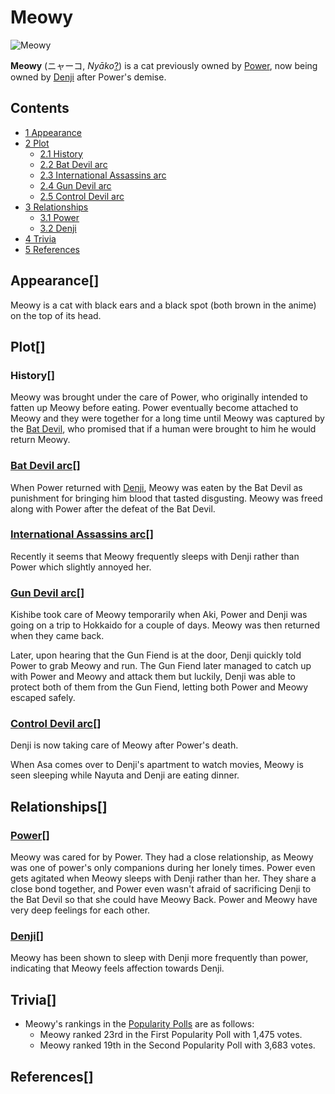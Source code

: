 # Meowy

![Meowy](https://static.wikia.nocookie.net/chainsaw-man/images/5/52/Meowy_anime.png)

**Meowy** (ニャーコ, _Nyāko_[?](http://en.wikipedia.org/wiki/Help:Installing_Japanese_character_sets "wikipedia:Help:Installing Japanese character sets")) is a cat previously owned by [Power](/wiki/Power "Power"), now being owned by [Denji](/wiki/Denji "Denji") after Power's demise.

## Contents

-   [1 Appearance](#Appearance)
-   [2 Plot](#Plot)
    -   [2.1 History](#History)
    -   [2.2 Bat Devil arc](#Bat_Devil_arc)
    -   [2.3 International Assassins arc](#International_Assassins_arc)
    -   [2.4 Gun Devil arc](#Gun_Devil_arc)
    -   [2.5 Control Devil arc](#Control_Devil_arc)
-   [3 Relationships](#Relationships)
    -   [3.1 Power](#Power)
    -   [3.2 Denji](#Denji)
-   [4 Trivia](#Trivia)
-   [5 References](#References)

## Appearance\[[](https://auth.fandom.com/signin?redirect=https%3A%2F%2Fchainsaw-man.fandom.com%2Fwiki%2FMeowy%3Fveaction%3Dedit%26section%3D1&uselang=en "Sign in to edit")\]

Meowy is a cat with black ears and a black spot (both brown in the anime) on the top of its head.

## Plot\[[](https://auth.fandom.com/signin?redirect=https%3A%2F%2Fchainsaw-man.fandom.com%2Fwiki%2FMeowy%3Fveaction%3Dedit%26section%3D2&uselang=en "Sign in to edit")\]

### History\[[](https://auth.fandom.com/signin?redirect=https%3A%2F%2Fchainsaw-man.fandom.com%2Fwiki%2FMeowy%3Fveaction%3Dedit%26section%3D3&uselang=en "Sign in to edit")\]

Meowy was brought under the care of Power, who originally intended to fatten up Meowy before eating. Power eventually become attached to Meowy and they were together for a long time until Meowy was captured by the [Bat Devil](/wiki/Bat_Devil "Bat Devil"), who promised that if a human were brought to him he would return Meowy.

### [Bat Devil arc](/wiki/Bat_Devil_arc "Bat Devil arc")\[[](https://auth.fandom.com/signin?redirect=https%3A%2F%2Fchainsaw-man.fandom.com%2Fwiki%2FMeowy%3Fveaction%3Dedit%26section%3D4&uselang=en "Sign in to edit")\]

When Power returned with [Denji](/wiki/Denji "Denji"), Meowy was eaten by the Bat Devil as punishment for bringing him blood that tasted disgusting. Meowy was freed along with Power after the defeat of the Bat Devil.

### [International Assassins arc](/wiki/International_Assassins_arc "International Assassins arc")\[[](https://auth.fandom.com/signin?redirect=https%3A%2F%2Fchainsaw-man.fandom.com%2Fwiki%2FMeowy%3Fveaction%3Dedit%26section%3D5&uselang=en "Sign in to edit")\]

Recently it seems that Meowy frequently sleeps with Denji rather than Power which slightly annoyed her.

### [Gun Devil arc](/wiki/Gun_Devil_arc "Gun Devil arc")\[[](https://auth.fandom.com/signin?redirect=https%3A%2F%2Fchainsaw-man.fandom.com%2Fwiki%2FMeowy%3Fveaction%3Dedit%26section%3D6&uselang=en "Sign in to edit")\]

Kishibe took care of Meowy temporarily when Aki, Power and Denji was going on a trip to Hokkaido for a couple of days. Meowy was then returned when they came back.

Later, upon hearing that the Gun Fiend is at the door, Denji quickly told Power to grab Meowy and run. The Gun Fiend later managed to catch up with Power and Meowy and attack them but luckily, Denji was able to protect both of them from the Gun Fiend, letting both Power and Meowy escaped safely.

### [Control Devil arc](/wiki/Control_Devil_arc "Control Devil arc")\[[](https://auth.fandom.com/signin?redirect=https%3A%2F%2Fchainsaw-man.fandom.com%2Fwiki%2FMeowy%3Fveaction%3Dedit%26section%3D7&uselang=en "Sign in to edit")\]

Denji is now taking care of Meowy after Power's death.

When Asa comes over to Denji's apartment to watch movies, Meowy is seen sleeping while Nayuta and Denji are eating dinner.

## Relationships\[[](https://auth.fandom.com/signin?redirect=https%3A%2F%2Fchainsaw-man.fandom.com%2Fwiki%2FMeowy%3Fveaction%3Dedit%26section%3D8&uselang=en "Sign in to edit")\]

### [Power](/wiki/Power "Power")\[[](https://auth.fandom.com/signin?redirect=https%3A%2F%2Fchainsaw-man.fandom.com%2Fwiki%2FMeowy%3Fveaction%3Dedit%26section%3D9&uselang=en "Sign in to edit")\]

Meowy was cared for by Power. They had a close relationship, as Meowy was one of power's only companions during her lonely times. Power even gets agitated when Meowy sleeps with Denji rather than her. They share a close bond together, and Power even wasn't afraid of sacrificing Denji to the Bat Devil so that she could have Meowy Back. Power and Meowy have very deep feelings for each other.

### [Denji](/wiki/Denji "Denji")\[[](https://auth.fandom.com/signin?redirect=https%3A%2F%2Fchainsaw-man.fandom.com%2Fwiki%2FMeowy%3Fveaction%3Dedit%26section%3D10&uselang=en "Sign in to edit")\]

Meowy has been shown to sleep with Denji more frequently than power, indicating that Meowy feels affection towards Denji.

## Trivia\[[](https://auth.fandom.com/signin?redirect=https%3A%2F%2Fchainsaw-man.fandom.com%2Fwiki%2FMeowy%3Fveaction%3Dedit%26section%3D11&uselang=en "Sign in to edit")\]

-   Meowy's rankings in the [Popularity Polls](/wiki/Popularity_Polls "Popularity Polls") are as follows:
    -   Meowy ranked 23rd in the First Popularity Poll with 1,475 votes.
    -   Meowy ranked 19th in the Second Popularity Poll with 3,683 votes.

## References\[[](https://auth.fandom.com/signin?redirect=https%3A%2F%2Fchainsaw-man.fandom.com%2Fwiki%2FMeowy%3Fveaction%3Dedit%26section%3D12&uselang=en "Sign in to edit")\]
